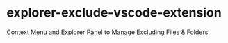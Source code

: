 # explorer-exclude-vscode-extension
Context Menu and Explorer Panel to Manage Excluding Files &amp; Folders
